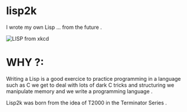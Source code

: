# lisp2k
I wrote my own Lisp ... from the future .

![LISP from xkcd](https://imgs.xkcd.com/comics/lisp.jpg)



# WHY ?:

Writing a Lisp is a good exercice to practice programming in a language such as C we get to deal with lots of dark C tricks and structuring we manipulate memory and we write a programming language .

Lisp2k was born from the idea of T2000 in the Terminator Series .

